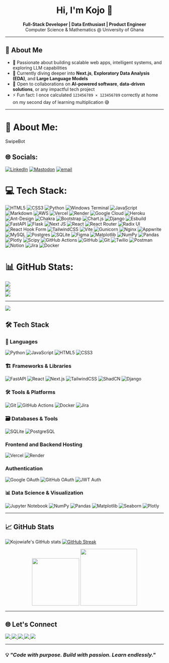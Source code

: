 <h1 align="center">Hi, I'm Kojo 👋</h1>

<p align="center">
  <b>Full-Stack Developer | Data Enthusiast |  Product Engineer</b><br/>
  Computer Science & Mathematics @ University of Ghana
</p>

---

## 🚀 About Me

- 🎯 Passionate about building scalable web apps, intelligent systems, and exploring LLM capabilities
- 🔭 Currently diving deeper into **Next.js**, **Exploratory Data Analysis (EDA)**, and **Large Language Models**
- 🤝 Open to collaborations on **AI-powered software**, **data-driven solutions**, or any impactful tech project
- ⚡ Fun fact: I once calculated `123456789 × 123456789` correctly at home on my second day of learning multiplication 😅

---
# 💫 About Me:
SwipeBot


## 🌐 Socials:
[![LinkedIn](https://img.shields.io/badge/LinkedIn-%230077B5.svg?logo=linkedin&logoColor=white)](https://linkedin.com/in/edin.com/in/jeremiah-wiafe-69a7a925b/) [![Mastodon](https://img.shields.io/badge/-MASTODON-%232B90D9?logo=mastodon&logoColor=white)](https://mastodon.social/@kojowiafe-dev) [![email](https://img.shields.io/badge/Email-D14836?logo=gmail&logoColor=white)](mailto:wiafejeremiah@gmail.com) 

# 💻 Tech Stack:
![HTML5](https://img.shields.io/badge/html5-%23E34F26.svg?style=for-the-badge&logo=html5&logoColor=white) ![CSS3](https://img.shields.io/badge/css3-%231572B6.svg?style=for-the-badge&logo=css3&logoColor=white) ![Python](https://img.shields.io/badge/python-3670A0?style=for-the-badge&logo=python&logoColor=ffdd54) ![Windows Terminal](https://img.shields.io/badge/Windows%20Terminal-%234D4D4D.svg?style=for-the-badge&logo=windows-terminal&logoColor=white) ![JavaScript](https://img.shields.io/badge/javascript-%23323330.svg?style=for-the-badge&logo=javascript&logoColor=%23F7DF1E) ![Markdown](https://img.shields.io/badge/markdown-%23000000.svg?style=for-the-badge&logo=markdown&logoColor=white) ![AWS](https://img.shields.io/badge/AWS-%23FF9900.svg?style=for-the-badge&logo=amazon-aws&logoColor=white) ![Vercel](https://img.shields.io/badge/vercel-%23000000.svg?style=for-the-badge&logo=vercel&logoColor=white) ![Render](https://img.shields.io/badge/Render-%46E3B7.svg?style=for-the-badge&logo=render&logoColor=white) ![Google Cloud](https://img.shields.io/badge/GoogleCloud-%234285F4.svg?style=for-the-badge&logo=google-cloud&logoColor=white) ![Heroku](https://img.shields.io/badge/heroku-%23430098.svg?style=for-the-badge&logo=heroku&logoColor=white) ![Ant-Design](https://img.shields.io/badge/-AntDesign-%230170FE?style=for-the-badge&logo=ant-design&logoColor=white) ![Chakra](https://img.shields.io/badge/chakra-%234ED1C5.svg?style=for-the-badge&logo=chakraui&logoColor=white) ![Bootstrap](https://img.shields.io/badge/bootstrap-%238511FA.svg?style=for-the-badge&logo=bootstrap&logoColor=white) ![Chart.js](https://img.shields.io/badge/chart.js-F5788D.svg?style=for-the-badge&logo=chart.js&logoColor=white) ![Django](https://img.shields.io/badge/django-%23092E20.svg?style=for-the-badge&logo=django&logoColor=white) ![Esbuild](https://img.shields.io/badge/esbuild-%23FFCF00.svg?style=for-the-badge&logo=esbuild&logoColor=black) ![FastAPI](https://img.shields.io/badge/FastAPI-005571?style=for-the-badge&logo=fastapi) ![Flask](https://img.shields.io/badge/flask-%23000.svg?style=for-the-badge&logo=flask&logoColor=white) ![Next JS](https://img.shields.io/badge/Next-black?style=for-the-badge&logo=next.js&logoColor=white) ![React](https://img.shields.io/badge/react-%2320232a.svg?style=for-the-badge&logo=react&logoColor=%2361DAFB) ![React Router](https://img.shields.io/badge/React_Router-CA4245?style=for-the-badge&logo=react-router&logoColor=white) ![Radix UI](https://img.shields.io/badge/radix%20ui-161618.svg?style=for-the-badge&logo=radix-ui&logoColor=white) ![React Hook Form](https://img.shields.io/badge/React%20Hook%20Form-%23EC5990.svg?style=for-the-badge&logo=reacthookform&logoColor=white) ![TailwindCSS](https://img.shields.io/badge/tailwindcss-%2338B2AC.svg?style=for-the-badge&logo=tailwind-css&logoColor=white) ![Vite](https://img.shields.io/badge/vite-%23646CFF.svg?style=for-the-badge&logo=vite&logoColor=white) ![Gunicorn](https://img.shields.io/badge/gunicorn-%298729.svg?style=for-the-badge&logo=gunicorn&logoColor=white) ![Nginx](https://img.shields.io/badge/nginx-%23009639.svg?style=for-the-badge&logo=nginx&logoColor=white) ![Appwrite](https://img.shields.io/badge/Appwrite-%23FD366E.svg?style=for-the-badge&logo=appwrite&logoColor=white) ![MySQL](https://img.shields.io/badge/mysql-4479A1.svg?style=for-the-badge&logo=mysql&logoColor=white) ![Postgres](https://img.shields.io/badge/postgres-%23316192.svg?style=for-the-badge&logo=postgresql&logoColor=white) ![SQLite](https://img.shields.io/badge/sqlite-%2307405e.svg?style=for-the-badge&logo=sqlite&logoColor=white) ![Figma](https://img.shields.io/badge/figma-%23F24E1E.svg?style=for-the-badge&logo=figma&logoColor=white) ![Matplotlib](https://img.shields.io/badge/Matplotlib-%23ffffff.svg?style=for-the-badge&logo=Matplotlib&logoColor=black) ![NumPy](https://img.shields.io/badge/numpy-%23013243.svg?style=for-the-badge&logo=numpy&logoColor=white) ![Pandas](https://img.shields.io/badge/pandas-%23150458.svg?style=for-the-badge&logo=pandas&logoColor=white) ![Plotly](https://img.shields.io/badge/Plotly-%233F4F75.svg?style=for-the-badge&logo=plotly&logoColor=white) ![Scipy](https://img.shields.io/badge/SciPy-%230C55A5.svg?style=for-the-badge&logo=scipy&logoColor=%white) ![GitHub Actions](https://img.shields.io/badge/github%20actions-%232671E5.svg?style=for-the-badge&logo=githubactions&logoColor=white) ![GitHub](https://img.shields.io/badge/github-%23121011.svg?style=for-the-badge&logo=github&logoColor=white) ![Git](https://img.shields.io/badge/git-%23F05033.svg?style=for-the-badge&logo=git&logoColor=white) ![Twilio](https://img.shields.io/badge/Twilio-F22F46?style=for-the-badge&logo=Twilio&logoColor=white) ![Postman](https://img.shields.io/badge/Postman-FF6C37?style=for-the-badge&logo=postman&logoColor=white) ![Notion](https://img.shields.io/badge/Notion-%23000000.svg?style=for-the-badge&logo=notion&logoColor=white) ![Jira](https://img.shields.io/badge/jira-%230A0FFF.svg?style=for-the-badge&logo=jira&logoColor=white) ![Docker](https://img.shields.io/badge/docker-%230db7ed.svg?style=for-the-badge&logo=docker&logoColor=white)
# 📊 GitHub Stats:
![](https://github-readme-stats.vercel.app/api?username=kojowiafe-dev&theme=dark&hide_border=false&include_all_commits=false&count_private=false)<br/>
![](https://nirzak-streak-stats.vercel.app/?user=kojowiafe-dev&theme=dark&hide_border=false)<br/>
![](https://github-readme-stats.vercel.app/api/top-langs/?username=kojowiafe-dev&theme=dark&hide_border=false&include_all_commits=false&count_private=false&layout=compact)

---
[![](https://visitcount.itsvg.in/api?id=kojowiafe-dev&icon=0&color=0)](https://visitcount.itsvg.in)

<!-- Proudly created with GPRM ( https://gprm.itsvg.in ) -->

## 🛠️ Tech Stack

### 🧠 Languages
![Python](https://img.shields.io/badge/-Python-3776AB?logo=python&logoColor=white&style=for-the-badge)
![JavaScript](https://img.shields.io/badge/-JavaScript-F7DF1E?logo=javascript&logoColor=black&style=for-the-badge)
![HTML5](https://img.shields.io/badge/-HTML5-E34F26?logo=html5&logoColor=white&style=for-the-badge)
![CSS3](https://img.shields.io/badge/-CSS3-1572B6?logo=css3&logoColor=white&style=for-the-badge)

### 🏗️ Frameworks & Libraries
![FastAPI](https://img.shields.io/badge/-FastAPI-009688?logo=fastapi&logoColor=white&style=for-the-badge)
![React](https://img.shields.io/badge/-React-61DAFB?logo=react&logoColor=white&style=for-the-badge)
![Next.js](https://img.shields.io/badge/-Next.js-000?logo=nextdotjs&logoColor=white&style=for-the-badge)
![TailwindCSS](https://img.shields.io/badge/-TailwindCSS-38B2AC?logo=tailwindcss&logoColor=white&style=for-the-badge)
![ShadCN](https://img.shields.io/badge/-ShadCN-000000?style=for-the-badge&logo=react)
![Django](https://img.shields.io/badge/-Django-092E20?logo=django&logoColor=white&style=for-the-badge)

### 🛠️ Tools & Platforms
![Git](https://img.shields.io/badge/-Git-F05032?logo=git&logoColor=white&style=for-the-badge)
![GitHub Actions](https://img.shields.io/badge/GitHub_Actions-Automation-2088FF?style=for-the-badge&logo=githubactions&logoColor=white)
![Docker](https://img.shields.io/badge/-Docker-2496ED?logo=docker&logoColor=white&style=for-the-badge)
![Jira](https://img.shields.io/badge/Jira-Project-blue?style=for-the-badge&logo=jira&logoColor=white)

### 🗃️ Databases & Tools
![SQLite](https://img.shields.io/badge/-SQLite-003B57?logo=sqlite&logoColor=white&style=for-the-badge)
![PostgreSQL](https://img.shields.io/badge/-PostgreSQL-4169E1?logo=postgresql&logoColor=white&style=for-the-badge)

### **Frontend and Backend Hosting**
![Vercel](https://img.shields.io/badge/-Vercel-000000?logo=vercel&logoColor=white&style=for-the-badge)
![Render](https://img.shields.io/badge/-Render-46E3B7?logo=render&logoColor=white&style=for-the-badge)

### **Authentication**
![Google OAuth](https://img.shields.io/badge/-Google%20OAuth-4285F4?logo=google&logoColor=white&style=for-the-badge)
![GitHub OAuth](https://img.shields.io/badge/-GitHub%20OAuth-181717?logo=github&logoColor=white&style=for-the-badge)
![JWT Auth](https://img.shields.io/badge/-JWT%20Auth-000000?logo=jsonwebtokens&logoColor=white&style=for-the-badge)

### 📊 Data Science & Visualization
![Jupyter Notebook](https://img.shields.io/badge/-Jupyter-FA0F00?logo=jupyter&logoColor=white&style=for-the-badge)
![NumPy](https://img.shields.io/badge/-NumPy-013243?logo=numpy&logoColor=white&style=for-the-badge)
![Pandas](https://img.shields.io/badge/-Pandas-150458?logo=pandas&logoColor=white&style=for-the-badge)
![Matplotlib](https://img.shields.io/badge/-Matplotlib-11557C?logo=matplotlib&logoColor=white&style=for-the-badge)
![Seaborn](https://img.shields.io/badge/-Seaborn-2E558C?logo=python&logoColor=white&style=for-the-badge)
![Plotly](https://img.shields.io/badge/-Plotly-3F4F75?logo=plotly&logoColor=white&style=for-the-badge)


---

## 📈 GitHub Stats
![Kojowiafe's GitHub stats](https://github-readme-stats.vercel.app/api?username=kojowiafe-dev&show_icons=true&theme=transparent)
[![GitHub Streak](https://github-readme-streak-stats.herokuapp.com?user=kojowiafe-dev&theme=dark)](https://git.io/streak-stats)

<p align="center">
<!--   [![Kojowiafe's GitHub stats](https://github-readme-stats.vercel.app/api?username=kojowiafe-dev&theme=dark)](https://github.com/kojowiafe-dev/github-readme-stats) -->
<!--   ![Kojowiafe's GitHub stats](https://github-readme-stats.vercel.app/api?username=kojowiafe-dev&show_icons=true&theme=transparent) -->
  <img src="http://github-profile-summary-cards.vercel.app/api/cards/repos-per-language?username=kojowiafe-dev&theme=dark" height="150" />
  <img src="http://github-profile-summary-cards.vercel.app/api/cards/profile-details?username=kojowiafe-dev&theme=dark" height="180" />
</p>

---

## 🌐 Let's Connect

<p align="left">
  <a href="mailto:wiafejeremiah@gmail.com">
    <img src="https://img.shields.io/badge/Gmail-D14836?style=for-the-badge&logo=gmail&logoColor=white" />
  </a>
  <a href="https://www.linkedin.com/in/jeremiah-wiafe-69a7a925b">
    <img src="https://img.shields.io/badge/LinkedIn-0077B5?style=for-the-badge&logo=linkedin&logoColor=white" />
  </a>
  <a href="https://github.com/kojowiafe-dev">
    <img src="https://img.shields.io/badge/GitHub-181717?style=for-the-badge&logo=github&logoColor=white" />
  </a>
  <a href="https://wa.me/233591783838">
    <img src="https://img.shields.io/badge/WhatsApp-25D366?style=for-the-badge&logo=whatsapp&logoColor=white" />
  </a>
  <a href="https://www.snapchat.com/add/kojo_wiafes">
    <img src="https://img.shields.io/badge/Snapchat-FFFC00?style=for-the-badge&logo=snapchat&logoColor=black" />
  </a>
</p>

---

### 💡 *"Code with purpose. Build with passion. Learn endlessly."*

<!---
kojowiafe-dev/kojowiafe-dev is a ✨ special ✨ repository because its `README.md` appears on your GitHub profile.
--->
